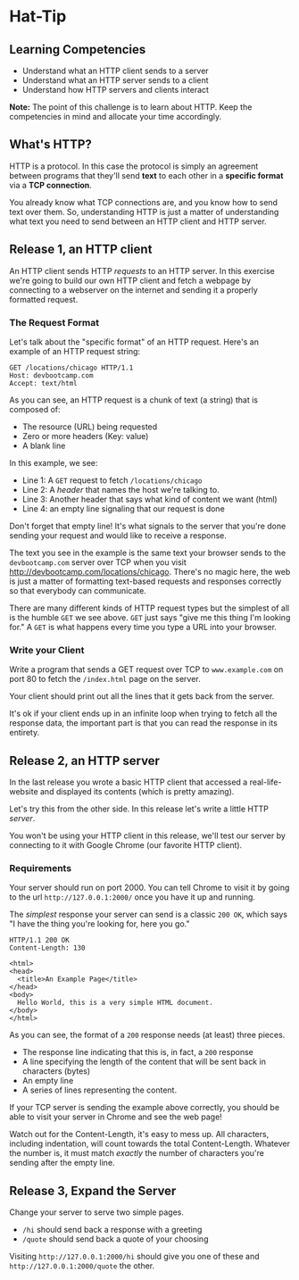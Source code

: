 # Hat-Tip

## Learning Competencies

 * Understand what an HTTP client sends to a server
 * Understand what an HTTP server sends to a client
 * Understand how HTTP servers and clients interact

**Note:** The point of this challenge is to learn about HTTP. Keep the competencies in mind and allocate your time accordingly.

## What's HTTP?

HTTP is a protocol. In this case the protocol is simply an agreement between programs that they'll send **text** to each other in a **specific format** via a **TCP connection**.

You already know what TCP connections are, and you know how to send text over them. So, understanding HTTP is just a matter of understanding  what text you need to send between an HTTP client and HTTP server.

## Release 1, an HTTP client

An HTTP client sends HTTP _requests_ to an HTTP server. In this exercise we're going to build our own HTTP client and fetch a webpage by connecting to a webserver on the internet and sending it a properly formatted request.

### The Request Format
Let's talk about the "specific format" of an HTTP request. Here's an example of an HTTP request string:

   ```
   GET /locations/chicago HTTP/1.1
   Host: devbootcamp.com
   Accept: text/html

   ```

As you can see, an HTTP request is a chunk of text (a string) that is composed of:

 * The resource (URL) being requested
 * Zero or more headers (Key: value)
 * A blank line

In this example, we see:

 * Line 1: A `GET` request to fetch `/locations/chicago`
 * Line 2: A _header_ that names the host we're talking to.
 * Line 3: Another header that says what kind of content we want (html)
 * Line 4: an empty line signaling that our request is done

Don't forget that empty line! It's what signals to the server that you're done sending your request and would like to receive a response.

The text you see in the example is the same text your browser sends to the `devbootcamp.com` server over TCP when you visit http://devbootcamp.com/locations/chicago. There's no magic here, the web is just a matter of formatting text-based requests and responses correctly so that everybody can communicate.

There are many different kinds of HTTP request types but the simplest of all is the humble `GET` we see above. `GET` just says "give me this thing I'm looking for." A `GET` is what happens every time you type a URL into your browser.

### Write your Client

Write a program that sends a GET request over TCP to `www.example.com` on port 80 to fetch the `/index.html` page on the server.

Your client should print out all the lines that it gets back from the server.

It's ok if your client ends up in an infinite loop when trying to fetch all the response data, the important part is that you can read the response in its entirety.

## Release 2, an HTTP server

In the last release you wrote a basic HTTP client that accessed a real-life-website and displayed its contents (which is pretty amazing).

Let's try this from the other side. In this release let's write a little HTTP _server_.

You won't be using your HTTP client in this release, we'll test our server by connecting to it with Google Chrome (our favorite HTTP client).

### Requirements

Your server should run on port 2000. You can tell Chrome to visit it by going to the url  `http://127.0.0.1:2000/` once you have it up and running.

The _simplest_ response your server can send is a classic `200 OK`, which says "I have the thing you're looking for, here you go."

```
HTTP/1.1 200 OK
Content-Length: 130

<html>
<head>
  <title>An Example Page</title>
</head>
<body>
  Hello World, this is a very simple HTML document.
</body>
</html>
```

As you can see, the format of a `200` response needs (at least) three pieces.

 * The response line indicating that this is, in fact, a `200` response
 * A line specifying the length of the content that will be sent back in characters (bytes)
 * An empty line
 * A series of lines representing the content.

If your TCP server is sending the example above correctly, you should be able to visit your server in Chrome and see the web page!

Watch out for the Content-Length, it's easy to mess up. All characters, including indentation, will count towards the total Content-Length. Whatever the number is, it must match _exactly_ the number of characters you're sending after the empty line.

## Release 3, Expand the Server

Change your server to serve two simple pages.

 * `/hi` should send back a response with a greeting
 * `/quote` should send back a quote of your choosing

Visiting `http://127.0.0.1:2000/hi` should give you one of these and `http://127.0.0.1:2000/quote` the other.

